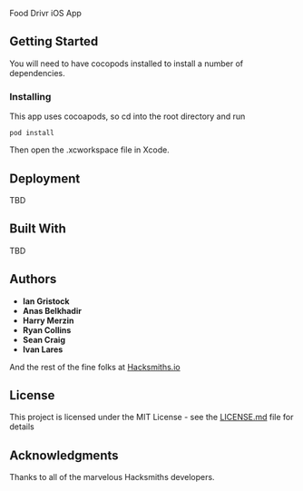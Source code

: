 Food Drivr iOS App

## Getting Started
You will need to have cocopods installed to install a number of dependencies.

### Installing
This app uses cocoapods, so cd into the root directory and run
```
pod install
```

Then open the .xcworkspace file in Xcode.

## Deployment
TBD

## Built With
TBD

## Authors

* **Ian Gristock**
* **Anas Belkhadir**
* **Harry Merzin**
* **Ryan Collins**
* **Sean Craig**
* **Ivan Lares**

And the rest of the fine folks at [Hacksmiths.io](http://hacksmiths.io)

## License

This project is licensed under the MIT License - see the [LICENSE.md](LICENSE.md) file for details

## Acknowledgments
Thanks to all of the marvelous Hacksmiths developers.
